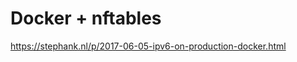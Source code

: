 Docker + nftables
=================

https://stephank.nl/p/2017-06-05-ipv6-on-production-docker.html
